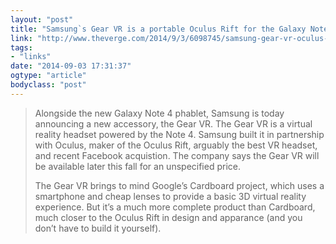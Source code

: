 ```yaml
---
layout: "post"
title: "Samsung`s Gear VR is a portable Oculus Rift for the Galaxy Note 4"
link: "http://www.theverge.com/2014/9/3/6098745/samsung-gear-vr-oculus-announcement-hands-on"
tags: 
- "links"
date: "2014-09-03 17:31:37"
ogtype: "article"
bodyclass: "post"
---
```


> Alongside the new Galaxy Note 4 phablet, Samsung is today announcing a new accessory, the Gear VR. The Gear VR is a virtual reality headset powered by the Note 4. Samsung built it in partnership with Oculus, maker of the Oculus Rift, arguably the best VR headset, and recent Facebook acquistion. The company says the Gear VR will be available later this fall for an unspecified price.
> 
> The Gear VR brings to mind Google’s Cardboard project, which uses a smartphone and cheap lenses to provide a basic 3D virtual reality experience. But it’s a much more complete product than Cardboard, much closer to the Oculus Rift in design and apparance (and you don’t have to build it yourself).
